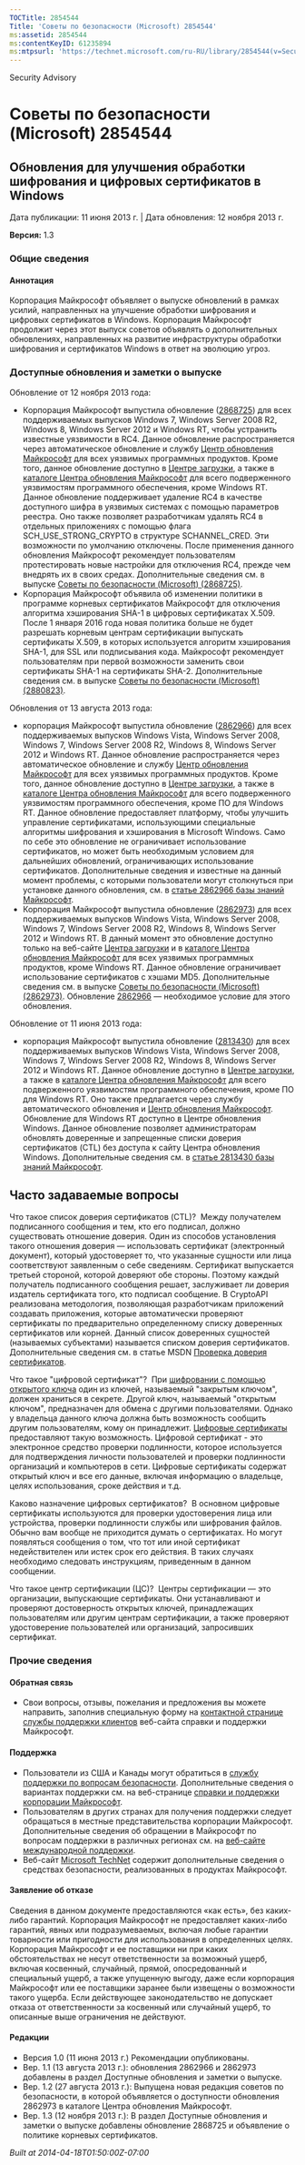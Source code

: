 ```yaml
---
TOCTitle: 2854544
Title: 'Советы по безопасности (Microsoft) 2854544'
ms:assetid: 2854544
ms:contentKeyID: 61235894
ms:mtpsurl: 'https://technet.microsoft.com/ru-RU/library/2854544(v=Security.10)'
---
```


Security Advisory

Советы по безопасности (Microsoft) 2854544
==========================================

Обновления для улучшения обработки шифрования и цифровых сертификатов в Windows
-------------------------------------------------------------------------------

Дата публикации: 11 июня 2013 г. | Дата обновления: 12 ноября 2013 г.

**Версия:** 1.3

### Общие сведения

#### Аннотация

Корпорация Майкрософт объявляет о выпуске обновлений в рамках усилий, направленных на улучшение обработки шифрования и цифровых сертификатов в Windows. Корпорация Майкрософт продолжит через этот выпуск советов объявлять о дополнительных обновлениях, направленных на развитие инфраструктуры обработки шифрования и сертификатов Windows в ответ на эволюцию угроз.

### Доступные обновления и заметки о выпуске

Обновление от 12 ноября 2013 года:

-   Корпорация Майкрософт выпустила обновление ([2868725](https://technet.microsoft.com/security/advisory/2868725)) для всех поддерживаемых выпусков Windows 7, Windows Server 2008 R2, Windows 8, Windows Server 2012 и Windows RT, чтобы устранить известные уязвимости в RC4. Данное обновление распространяется через автоматическое обновление и службу [Центр обновления Майкрософт](http://go.microsoft.com/fwlink/?linkid=40747) для всех уязвимых программных продуктов. Кроме того, данное обновление доступно в [Центре загрузки](http://www.microsoft.com/download/default.aspx), а также в [каталоге Центра обновления Майкрософт](http://go.microsoft.com/fwlink/?linkid=96155) для всего подверженного уязвимостям программного обеспечения, кроме Windows RT. Данное обновление поддерживает удаление RC4 в качестве доступного шифра в уязвимых системах с помощью параметров реестра. Оно также позволяет разработчикам удалять RC4 в отдельных приложениях с помощью флага SCH\_USE\_STRONG\_CRYPTO в структуре SCHANNEL\_CRED. Эти возможности по умолчанию отключены. После применения данного обновления Майкрософт рекомендует пользователям протестировать новые настройки для отключения RC4, прежде чем внедрять их в своих средах. Дополнительные сведения см. в выпуске [Советы по безопасности (Microsoft) (2868725)](https://technet.microsoft.com/security/advisory/2868725).
-   Корпорация Майкрософт объявила об изменении политики в программе корневых сертификатов Майкрософт для отключения алгоритма хэширования SHA-1 в цифровых сертификатах X.509. После 1 января 2016 года новая политика больше не будет разрешать корневым центрам сертификации выпускать сертификаты X.509, в которых используется алгоритм хэширования SHA-1, для SSL или подписывания кода. Майкрософт рекомендует пользователям при первой возможности заменить свои сертификаты SHA-1 на сертификаты SHA-2. Дополнительные сведения см. в выпуске [Советы по безопасности (Microsoft) (2880823)](https://technet.microsoft.com/security/advisory/2880823).

Обновления от 13 августа 2013 года:

-   корпорация Майкрософт выпустила обновление ([2862966](https://support.microsoft.com/kb/2862966)) для всех поддерживаемых выпусков Windows Vista, Windows Server 2008, Windows 7, Windows Server 2008 R2, Windows 8, Windows Server 2012 и Windows RT. Данное обновление распространяется через автоматическое обновление и службу [Центр обновления Майкрософт](http://go.microsoft.com/fwlink/?linkid=40747) для всех уязвимых программных продуктов. Кроме того, данное обновление доступно в [Центре загрузки](http://www.microsoft.com/download/default.aspx), а также в [каталоге Центра обновления Майкрософт](http://go.microsoft.com/fwlink/?linkid=96155) для всего подверженного уязвимостям программного обеспечения, кроме ПО для Windows RT. Данное обновление предоставляет платформу, чтобы улучшить управление сертификатами, использующими специальные алгоритмы шифрования и хэширования в Microsoft Windows. Само по себе это обновление не ограничивает использование сертификатов, но может быть необходимым условием для дальнейших обновлений, ограничивающих использование сертификатов. Дополнительные сведения и известные на данный момент проблемы, с которыми пользователи могут столкнуться при установке данного обновления, см. в [статье 2862966 базы знаний Майкрософт](https://support.microsoft.com/kb/2862966).
-   Корпорация Майкрософт выпустила обновление ([2862973](https://support.microsoft.com/kb/2862973)) для всех поддерживаемых выпусков Windows Vista, Windows Server 2008, Windows 7, Windows Server 2008 R2, Windows 8, Windows Server 2012 и Windows RT. В данный момент это обновление доступно только на веб-сайте [Центра загрузки](http://www.microsoft.com/download/default.aspx) и в [каталоге Центра обновления Майкрософт](http://go.microsoft.com/fwlink/?linkid=96155) для всех уязвимых программных продуктов, кроме Windows RT. Данное обновление ограничивает использование сертификатов с хэшами MD5. Дополнительные сведения см. в выпуске [Советы по безопасности (Microsoft) (2862973)](https://technet.microsoft.com/security/advisory/2862973). Обновление [2862966](http://support.microsoft.com/kb/2862966) — необходимое условие для этого обновления.

Обновление от 11 июня 2013 года:

-   корпорация Майкрософт выпустила обновление ([2813430](https://support.microsoft.com/kb/2813430)) для всех поддерживаемых выпусков Windows Vista, Windows Server 2008, Windows 7, Windows Server 2008 R2, Windows 8, Windows Server 2012 и Windows RT. Данное обновление доступно в [Центре загрузки](http://www.microsoft.com/download/default.aspx), а также в [каталоге Центра обновления Майкрософт](http://go.microsoft.com/fwlink/?linkid=96155) для всего подверженного уязвимостям программного обеспечения, кроме ПО для Windows RT. Оно также предлагается через службу автоматического обновления и [Центр обновления Майкрософт](http://go.microsoft.com/fwlink/?linkid=40747). Обновление для Windows RT доступно в Центре обновления Windows. Данное обновление позволяет администраторам обновлять доверенные и запрещенные списки доверия сертификатов (CTL) без доступа к сайту Центра обновления Windows. Дополнительные сведения см. в [статье 2813430 базы знаний Майкрософт](https://support.microsoft.com/kb/2813430).

Часто задаваемые вопросы
------------------------

<span></span>
Что такое список доверия сертификатов (CTL)? 
Между получателем подписанного сообщения и тем, кто его подписал, должно существовать отношение доверия. Один из способов установления такого отношения доверия — использовать сертификат (электронный документ), который удостоверяет то, что указанные сущности или лица соответствуют заявленным о себе сведениям. Сертификат выпускается третьей стороной, которой доверяют обе стороны. Поэтому каждый получатель подписанного сообщения решает, заслуживает ли доверия издатель сертификата того, кто подписал сообщение. В CryptoAPI реализована методология, позволяющая разработчикам приложений создавать приложения, которые автоматически проверяют сертификаты по предварительно определенному списку доверенных сертификатов или корней. Данный список доверенных сущностей (называемых субъектами) называется списком доверия сертификатов. Дополнительные сведения см. в статье MSDN [Проверка доверия сертификатов](http://msdn.microsoft.com/en-us/library/aa376546(v=vs.85).aspx).

Что такое "цифровой сертификат"? 
При [шифровании с помощью открытого ключа](http://technet.microsoft.com/library/aa998077) один из ключей, называемый "закрытым ключом", должен храниться в секрете. Другой ключ, называемый "открытым ключом", предназначен для обмена с другими пользователями. Однако у владельца данного ключа должна быть возможность сообщить другим пользователям, кому он принадлежит. [Цифровые сертификаты](http://technet.microsoft.com/en-us/library/cc962029.aspx) предоставляют такую возможность. Цифровой сертификат - это электронное средство проверки подлинности, которое используется для подтверждения личности пользователей и проверки подлинности организаций и компьютеров в сети. Цифровые сертификаты содержат открытый ключ и все его данные, включая информацию о владельце, целях использования, сроке действия и т.д.

Каково назначение цифровых сертификатов? 
В основном цифровые сертификаты используются для проверки удостоверения лица или устройства, проверки подлинности службы или шифрования файлов. Обычно вам вообще не приходится думать о сертификатах. Но могут появляться сообщения о том, что тот или иной сертификат недействителен или истек срок его действия. В таких случаях необходимо следовать инструкциям, приведенным в данном сообщении.

Что такое центр сертификации (ЦС)? 
Центры сертификации — это организации, выпускающие сертификаты. Они устанавливают и проверяют достоверность открытых ключей, принадлежащих пользователям или другим центрам сертификации, а также проверяют удостоверение пользователей или организаций, запросивших сертификат.

### Прочие сведения

#### Обратная связь

-   Свои вопросы, отзывы, пожелания и предложения вы можете направить, заполнив специальную форму на [контактной странице службы поддержки клиентов](https://support.microsoft.com/common/survey.aspx?scid=sw;en;1257&showpage=1&ws=technet&sd=tech) веб-сайта справки и поддержки Майкрософт.

#### Поддержка

-   Пользователи из США и Канады могут обратиться в [службу поддержки по вопросам безопасности](http://go.microsoft.com/fwlink/?linkid=21131). Дополнительные сведения о вариантах поддержки см. на веб-странице [справки и поддержки корпорации Майкрософт](http://support.microsoft.com/).
-   Пользователям в других странах для получения поддержки следует обращаться в местные представительства корпорации Майкрософт. Дополнительные сведения об обращении в Майкрософт по вопросам поддержки в различных регионах см. на [веб-сайте международной поддержки](http://go.microsoft.com/fwlink/?linkid=21155).
-   Веб-сайт [Microsoft TechNet](http://go.microsoft.com/fwlink/?linkid=21132) содержит дополнительные сведения о средствах безопасности, реализованных в продуктах Майкрософт.

#### Заявление об отказе

Сведения в данном документе предоставляются «как есть», без каких-либо гарантий. Корпорация Майкрософт не предоставляет каких-либо гарантий, явных или подразумеваемых, включая любые гарантии товарности или пригодности для использования в определенных целях. Корпорация Майкрософт и ее поставщики ни при каких обстоятельствах не несут ответственности за возможный ущерб, включая косвенный, случайный, прямой, опосредованный и специальный ущерб, а также упущенную выгоду, даже если корпорация Майкрософт или ее поставщики заранее были извещены о возможности такого ущерба. Если действующее законодательство не допускает отказа от ответственности за косвенный или случайный ущерб, то описанные выше ограничения не действуют.

#### Редакции

-   Версия 1.0 (11 июня 2013 г.) Рекомендации опубликованы.
-   Вер. 1.1 (13 августа 2013 г.): обновления 2862966 и 2862973 добавлены в раздел Доступные обновления и заметки о выпуске.
-   Вер. 1.2 (27 августа 2013 г.): Выпущена новая редакция советов по безопасности, в которой объявляется о доступности обновления 2862973 в каталоге Центра обновления Майкрософт.
-   Вер. 1.3 (12 ноября 2013 г.): В раздел Доступные обновления и заметки о выпуске добавлены обновление 2868725 и объявление о политике корневых сертификатов.

*Built at 2014-04-18T01:50:00Z-07:00*
